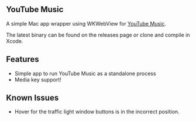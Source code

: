 ## YouTube Music

A simple Mac app wrapper using WKWebView for [YouTube Music](https://music.youtube.com).

The latest binary can be found on the releases page or clone and compile in Xcode.

## Features

- Simple app to run YouTube Music as a standalone process
- Media key support!

## Known Issues

- Hover for the traffic light window buttons is in the incorrect position.
